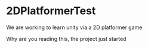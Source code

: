 # 2DPlatformerTest
We are working to learn unity via a 2D platformer game

Why are you reading this, the project just started 
